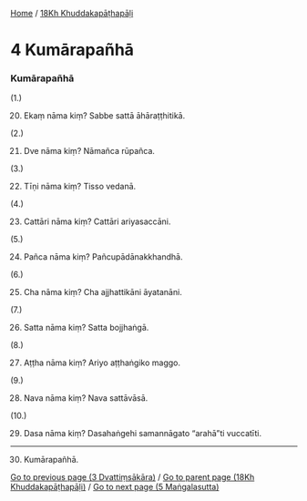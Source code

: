 
[Home](/) / [18Kh Khuddakapāṭhapāḷi](../18Kh.md)

# 4 Kumārapañhā

### Kumārapañhā

(1.)

20. Ekaṃ nāma kiṃ? Sabbe sattā āhāraṭṭhitikā.

(2.)

21. Dve nāma kiṃ? Nāmañca rūpañca.

(3.)

22. Tīṇi nāma kiṃ? Tisso vedanā.

(4.)

23. Cattāri nāma kiṃ? Cattāri ariyasaccāni.

(5.)

24. Pañca nāma kiṃ? Pañcupādānakkhandhā.

(6.)

25. Cha nāma kiṃ? Cha ajjhattikāni āyatanāni.

(7.)

26. Satta nāma kiṃ? Satta bojjhaṅgā.

(8.)

27. Aṭṭha nāma kiṃ? Ariyo aṭṭhaṅgiko maggo.

(9.)

28. Nava nāma kiṃ? Nava sattāvāsā.

(10.)

29. Dasa nāma kiṃ? Dasahaṅgehi samannāgato “arahā”ti vuccatīti.

---

30. Kumārapañhā.



[Go to previous page (3 Dvattiṃsākāra)](3.md) / [Go to parent page (18Kh Khuddakapāṭhapāḷi)](0.md) / [Go to next page (5 Maṅgalasutta)](5.md)


